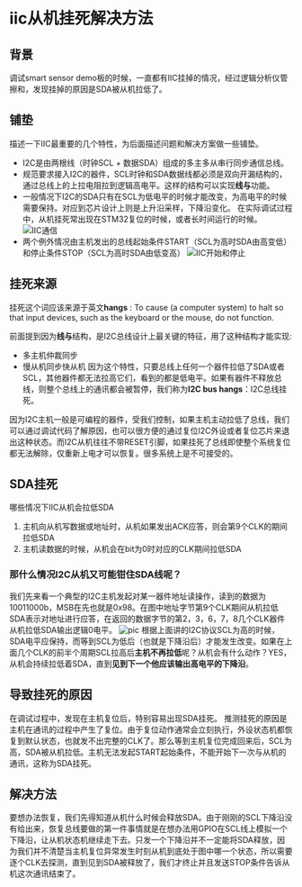# iic从机挂死解决方法
## 背景
调试smart sensor demo板的时候，一直都有IIC挂掉的情况，经过逻辑分析仪管擦和，发现挂掉的原因是SDA被从机拉低了。

## 铺垫
描述一下IIC最重要的几个特性，为后面描述问题和解决方案做一些铺垫。
- I2C是由两根线（时钟SCL + 数据SDA）组成的多主多从串行同步通信总线。
- 规范要求接入I2C的器件，SCL时钟和SDA数据线都必须是双向开漏结构的，通过总线上的上拉电阻拉到逻辑高电平。这样的结构可以实现**线与**功能。
- 一般情况下I2C的SDA只有在SCL为低电平的时候才能改变，为高电平的时候需要保持。对应到芯片设计上则是上升沿采样，下降沿变化。
在实际调试过程中，从机挂死常出现在STM32复位的时候，或者长时间运行的时候。
![IIC通信](https://www.pianshen.com/images/134/582e2f2ea6e1ad7a86ea2197f63a2a9e.png)
- 两个例外情况由主机发出的总线起始条件START（SCL为高时SDA由高变低）和停止条件STOP（SCL为高时SDA由低变高）
![IIC开始和停止](https://www.pianshen.com/images/604/9a7072da4402e26f0832b5fc9fda83b4.png)

## 挂死来源
挂死这个词应该来源于英文**hangs** : To cause (a computer system) to halt so that input devices, such as the keyboard or the mouse, do not function.

前面提到因为**线与**结构，是I2C总线设计上最关键的特征，用了这种结构才能实现:
- 多主机仲裁同步
- 慢从机同步快从机
 因为这个特性，只要总线上任何一个器件拉低了SDA或者SCL，其他器件都无法拉高它们，看到的都是低电平。如果有器件不释放总线，则整个总线上的通讯都会被暂停，我们称为**I2C bus hangs**：I2C总线挂死。

 因为I2C主机一般是可编程的器件，受我们控制，如果主机主动拉低了总线，我们可以通过调试代码了解原因，也可以很方便的通过复位I2C外设或者复位芯片来退出这种状态。而I2C从机往往不带RESET引脚，如果挂死了总线即使整个系统复位都无法解除，仅重新上电才可以恢复。很多系统上是不可接受的。

## SDA挂死
哪些情况下IIC从机会拉低SDA
1. 主机向从机写数据或地址时，从机如果发出ACK应答，则会第9个CLK的期间拉低SDA
2. 主机读数据的时候，从机会在bit为0时对应的CLK期间拉低SDA
### 那什么情况I2C从机又可能钳住SDA线呢？
我们先来看一个典型的I2C主机发起对某一器件地址读操作，读到的数据为10011000b，MSB在先也就是0x98。在图中地址字节第9个CLK期间从机拉低SDA表示对地址进行应答，在返回的数据字节的第2，3，6，7，8几个CLK器件从机拉低SDA输出逻辑0电平。
![pic](https://www.pianshen.com/images/34/8582ff1de0454c77837e71fdfe32d9aa.png)
根据上面讲的I2C协议SCL为高的时候，SDA电平应保持，而等到SCL为低后（也就是下降沿后）才能发生改变。如果在上面几个CLK的前半个周期SCL拉高后**主机不再拉低**呢？从机会有什么动作？YES，从机会持续拉低着SDA，直到**见到下一个他应该输出高电平的下降沿**。

## 导致挂死的原因
在调试过程中，发现在主机复位后，特别容易出现SDA挂死。
推测挂死的原因是主机在通讯的过程中产生了复位。由于复位动作通常会立刻执行，外设状态机都恢复到默认状态，也就发不出完整的CLK了。那么等到主机复位完成回来后，SCL为高，SDA被从机拉低。主机无法发起START起始条件，不能开始下一次与从机的通讯，这称为SDA挂死。

## 解决方法
要想办法恢复，我们先得知道从机什么时候会释放SDA。由于刚刚的SCL下降沿没有给出来，恢复总线要做的第一件事情就是在想办法用GPIO在SCL线上模拟一个下降沿，让从机状态机继续走下去。只发一个下降沿并不一定能将SDA释放，因为我们并不清楚当主机复位异常发生时刻从机到底处于图中哪一个状态，所以需要逐个CLK去探测，直到见到SDA被释放了，我们才终止并且发送STOP条件告诉从机这次通讯结束了。

